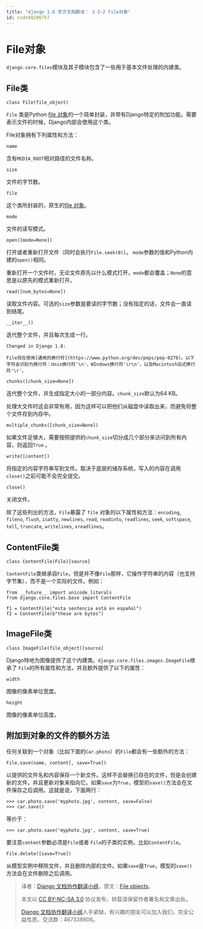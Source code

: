 ```yaml
---
title: "django 1.8 官方文档翻译： 3-3-2 File对象"
id: csdn48206757
---
```


# File对象

`django.core.files`模块及其子模块包含了一些用于基本文件处理的内建类。

## File类

`class File(file_object)`

`File` 类是Python [file 对象](https://docs.python.org/3/glossary.html#term-file-object)的一个简单封装，并带有Django特定的附加功能。需要表示文件的时候，Django内部会使用这个类。

File对象拥有下列属性和方法：

`name`

含有`MEDIA_ROOT`相对路径的文件名称。

`size`

文件的字节数。

`file`

这个类所封装的，原生的[file 对象](https://docs.python.org/3/glossary.html#term-file-object)。

`mode`

文件的读写模式。

`open([mode=None])`

打开或者重新打开文件（同时会执行`File.seek(0)`）。 `mode`参数的值和Python内建的`open()`相同。

重新打开一个文件时，无论文件原先以什么模式打开，`mode`都会覆盖；`None`的意思是以原先的模式重新打开。

`read([num_bytes=None])`

读取文件内容。可选的`size`参数是要读的字节数；没有指定的话，文件会一直读到结尾。

`__iter__()`

迭代整个文件，并且每次生成一行。

```
Changed in Django 1.8:

File现在使用[通用的换行符](https://www.python.org/dev/peps/pep-0278)。以下字符会识别为换行符：Unix换行符'\n'，WIndows换行符'\r\n'，以及Macintosh旧式换行符'\r'。
```

`chunks([chunk_size=None])`

迭代整个文件，并生成指定大小的一部分内容。`chunk_size`默认为64 KB。

处理大文件时这会非常有用，因为这样可以把他们从磁盘中读取出来，而避免将整个文件存到内存中。

`multiple_chunks([chunk_size=None])`

如果文件足够大，需要按照提供的`chunk_size`切分成几个部分来访问到所有内容，则返回`True` 。

`write([content])`

将指定的内容字符串写到文件。取决于底层的储存系统，写入的内容在调用`close()`之前可能不会完全提交。

`close()`

关闭文件。

除了这些列出的方法，`File`暴露了 `file` 对象的以下属性和方法：`encoding`, `fileno`, `flush`, `isatty`, `newlines`, `read`, `readinto`, `readlines`, `seek`, `softspace`, `tell`, `truncate`, `writelines`, `xreadlines`。

## ContentFile类

`class ContentFile(File)[source]`

`ContentFile`类继承自`File`，但是并不像`File`那样，它操作字符串的内容（也支持字节集），而不是一个实际的文件。例如：

```
from __future__ import unicode_literals
from django.core.files.base import ContentFile

f1 = ContentFile("esta sentencia está en español")
f2 = ContentFile(b"these are bytes")
```

## ImageFile类

`class ImageFile(file_object)[source]`

Django特地为图像提供了这个内建类。`django.core.files.images.ImageFile`继承了 `File`的所有属性和方法，并且额外提供了以下的属性：

`width`

图像的像素单位宽度。

`height`

图像的像素单位高度。

## 附加到对象的文件的额外方法

任何关联到一个对象（比如下面的`Car.photo`）的`File`都会有一些额外的方法：

`File.save(name, content[, save=True])`

以提供的文件名和内容保存一个新文件。这样不会替换已存在的文件，但是会创建新的文件，并且更新对象来指向它。如果`save`为`True`，模型的`save()`方法会在文件保存之后调用。这就是说，下面两行：

```
>>> car.photo.save('myphoto.jpg', content, save=False)
>>> car.save()
```

等价于：

```
>>> car.photo.save('myphoto.jpg', content, save=True)
```

要注意`content`参数必须是`File`或者 `File`的子类的实例，比如`ContentFile`。

`File.delete([save=True])`

从模型实例中移除文件，并且删除内部的文件。如果`save`是`True`，模型的`save()` 方法会在文件删除之后调用。

> 译者：[Django 文档协作翻译小组](http://python.usyiyi.cn/django/index.html)，原文：[File objects](https://docs.djangoproject.com/en/1.8/ref/files/file/)。
> 
> 本文以 [CC BY-NC-SA 3.0](http://creativecommons.org/licenses/by-nc-sa/3.0/cn/) 协议发布，转载请保留作者署名和文章出处。
> 
> [Django 文档协作翻译小组](http://python.usyiyi.cn/django/index.html)人手紧缺，有兴趣的朋友可以加入我们，完全公益性质。交流群：467338606。